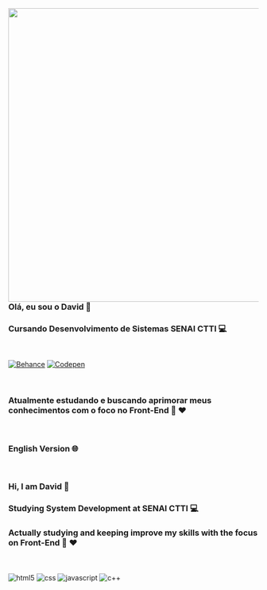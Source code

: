 <img align="right" height="590em" src="https://raw.githubusercontent.com/gist/imdavd/5de7231512b013f0ffa7cc55d7626f5b/raw/903b8033a02a2bd134c28c53fb7502815aaf54f4/githubcard.svg">


### Olá, eu sou o David 👋

### Cursando Desenvolvimento de Sistemas SENAI CTTI 💻
<br>

[![Behance](https://img.shields.io/badge/-Behance-blue?style=for-the-badge&logo=behance&logoColor=white)](https://behance.net/imdavd)
[![Codepen](https://img.shields.io/badge/Codepen-000000?style=for-the-badge&logo=codepen&logoColor=white)](https://codepen.io/imdavd)


<br>

### Atualmente estudando e buscando aprimorar meus conhecimentos com o foco no Front-End 🚀 ❤

<br>

### English Version 🌐

<br>

### Hi, I am David 👋

### Studying System Development at SENAI CTTI 💻

### Actually studying and keeping improve my skills with the focus on Front-End 🚀 ❤

<br>

<div style="display: inline_block"><br/>
    <img align="center" alt="html5" src="https://img.shields.io/badge/HTML5-E34F26?style=for-the-badge&logo=html5&logoColor=white"/>
    <img align="center" alt="css" src="https://img.shields.io/badge/CSS3-1572B6?style=for-the-badge&logo=css3&logoColor=white"/>
    <img align="center" alt="javascript" src="https://img.shields.io/badge/JavaScript-F7DF1E?style=for-the-badge&logo=javascript&logoColor=black"/>
    <img align="center" alt="c++" src="https://img.shields.io/badge/C%2B%2B-00599C?style=for-the-badge&logo=c%2B%2B&logoColor=white"/>
</div>
